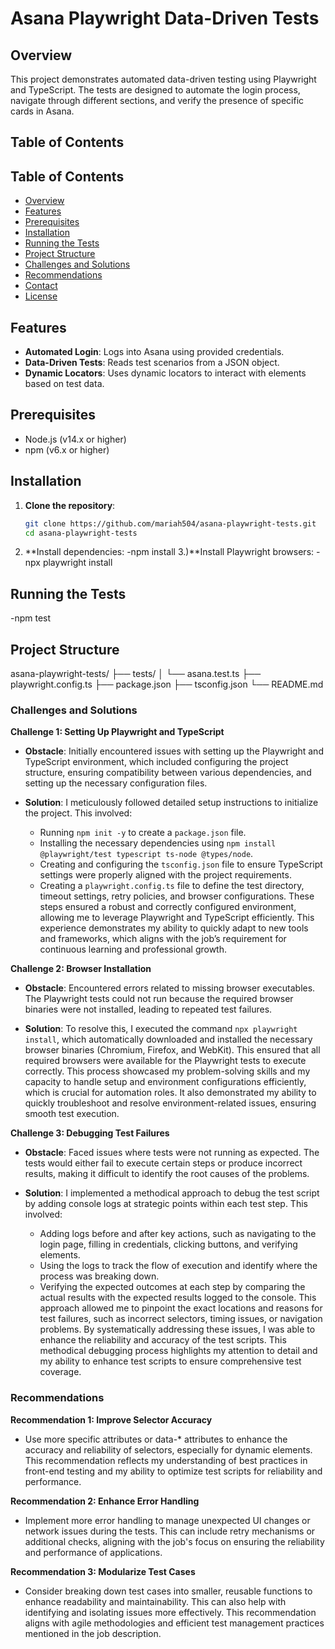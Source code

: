 # Asana Playwright Data-Driven Tests

## Overview
This project demonstrates automated data-driven testing using Playwright and TypeScript. The tests are designed to automate the login process, navigate through different sections, and verify the presence of specific cards in Asana.

## Table of Contents
## Table of Contents
- [Overview](#overview)
- [Features](#features)
- [Prerequisites](#prerequisites)
- [Installation](#installation)
- [Running the Tests](#running-the-tests)
- [Project Structure](#project-structure)
- [Challenges and Solutions](#challenges-and-solutions)
- [Recommendations](#recommendations)
- [Contact](#contact)
- [License](#license)

## Features
- **Automated Login**: Logs into Asana using provided credentials.
- **Data-Driven Tests**: Reads test scenarios from a JSON object.
- **Dynamic Locators**: Uses dynamic locators to interact with elements based on test data.

## Prerequisites
- Node.js (v14.x or higher)
- npm (v6.x or higher)

## Installation

1. **Clone the repository**:
   ```bash
   git clone https://github.com/mariah504/asana-playwright-tests.git
   cd asana-playwright-tests
2. **Install dependencies:
   -npm install
3.)**Install Playwright browsers:
   -npx playwright install

## Running the Tests
   -npm test
## Project Structure

asana-playwright-tests/
├── tests/
│   └── asana.test.ts
├── playwright.config.ts
├── package.json
├── tsconfig.json
└── README.md


### Challenges and Solutions

**Challenge 1: Setting Up Playwright and TypeScript**
- **Obstacle**: Initially encountered issues with setting up the Playwright and TypeScript environment, which included configuring the project structure, ensuring compatibility between various dependencies, and setting up the necessary configuration files.


- **Solution**: I meticulously followed detailed setup instructions to initialize the project. This involved:
  - Running `npm init -y` to create a `package.json` file.
  - Installing the necessary dependencies using `npm install @playwright/test typescript ts-node @types/node`.
  - Creating and configuring the `tsconfig.json` file to ensure TypeScript settings were properly aligned with the project requirements.
  - Creating a `playwright.config.ts` file to define the test directory, timeout settings, retry policies, and browser configurations.
  These steps ensured a robust and correctly configured environment, allowing me to leverage Playwright and TypeScript efficiently. This experience demonstrates my ability to quickly adapt to new tools and frameworks, which aligns with the job’s requirement for continuous learning and professional growth.

**Challenge 2: Browser Installation**
- **Obstacle**: Encountered errors related to missing browser executables. The Playwright tests could not run because the required browser binaries were not installed, leading to repeated test failures.


- **Solution**: To resolve this, I executed the command `npx playwright install`, which automatically downloaded and installed the necessary browser binaries (Chromium, Firefox, and WebKit). This ensured that all required browsers were available for the Playwright tests to execute correctly. This process showcased my problem-solving skills and my capacity to handle setup and environment configurations efficiently, which is crucial for automation roles. It also demonstrated my ability to quickly troubleshoot and resolve environment-related issues, ensuring smooth test execution.

**Challenge 3: Debugging Test Failures**
- **Obstacle**: Faced issues where tests were not running as expected. The tests would either fail to execute certain steps or produce incorrect results, making it difficult to identify the root causes of the problems.


- **Solution**: I implemented a methodical approach to debug the test script by adding console logs at strategic points within each test step. This involved:
  - Adding logs before and after key actions, such as navigating to the login page, filling in credentials, clicking buttons, and verifying elements.
  - Using the logs to track the flow of execution and identify where the process was breaking down.
  - Verifying the expected outcomes at each step by comparing the actual results with the expected results logged to the console.
  This approach allowed me to pinpoint the exact locations and reasons for test failures, such as incorrect selectors, timing issues, or navigation problems. By systematically addressing these issues, I was able to enhance the reliability and accuracy of the test scripts. This methodical debugging process highlights my attention to detail and my ability to enhance test scripts to ensure comprehensive test coverage.

### Recommendations

**Recommendation 1: Improve Selector Accuracy**
- Use more specific attributes or data-* attributes to enhance the accuracy and reliability of selectors, especially for dynamic elements. This recommendation reflects my understanding of best practices in front-end testing and my ability to optimize test scripts for reliability and performance.

**Recommendation 2: Enhance Error Handling**
- Implement more error handling to manage unexpected UI changes or network issues during the tests. This can include retry mechanisms or additional checks, aligning with the job's focus on ensuring the reliability and performance of applications.

**Recommendation 3: Modularize Test Cases**
- Consider breaking down test cases into smaller, reusable functions to enhance readability and maintainability. This can also help with identifying and isolating issues more effectively. This recommendation aligns with agile methodologies and efficient test management practices mentioned in the job description.

